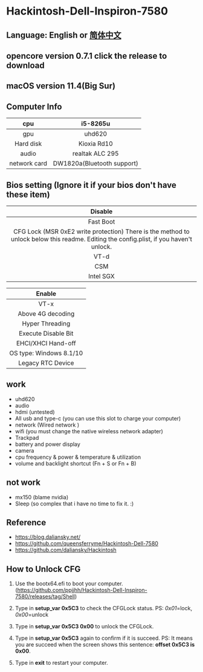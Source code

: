 # Hackintosh-Dell-Inspiron-7580

## Language: English or [简体中文](README.md)

## opencore version 0.7.1  click the release to download

## macOS version 11.4(Big Sur)

## Computer Info

|     cpu      |          i5-8265u          |
| :----------: | :------------------------: |
|     gpu      |           uhd620           |
|  Hard disk   |        Kioxia Rd10         |
|    audio     |      realtak ALC 295       |
| network card | DW1820a(Bluetooth support) |

## Bios setting (Ignore it if your bios don't have these item)

|                           Disable                            |
| :----------------------------------------------------------: |
|                          Fast Boot                           |
| CFG Lock (MSR 0xE2 write protection) There is the method to unlock below this readme.  Editing the config.plist, if you haven't unlock. |
|                             VT-d                             |
|                             CSM                              |
|                          Intel SGX                           |

|         Enable          |
| :---------------------: |
|          VT-x           |
|    Above 4G decoding    |
|     Hyper Threading     |
|   Execute Disable Bit   |
|   EHCI/XHCI Hand-off    |
| OS type: Windows 8.1/10 |
|    Legacy RTC Device    |

## work

* uhd620
* audio
* hdmi (untested)
* All usb and type-c (you can use this slot to charge your computer)
* network (Wired network )
* wifi (you must change the native wireless network adapter)
* Trackpad
* battery and power display
* camera
* cpu frequency & power & temperature & utilization
* volume and backlight shortcut (Fn + S or Fn + B)

## not work
* mx150 (blame nvidia)
* Sleep (so complex that i have no time to fix it. :) 

## Reference
* https://blog.daliansky.net/
* https://github.com/queensferryme/Hackintosh-Dell-7580
* https://github.com/daliansky/Hackintosh

## How to Unlock CFG

1. Use the bootx64.efi to boot your computer. (https://github.com/ppjjhh/Hackintosh-Dell-Inspiron-7580/releases/tag/Shell)

2. Type in **setup_var 0x5C3** to check the CFGLock status.   PS:  *0x01*=lock, *0x00*=unlock

3. Type in **setup_var 0x5C3 0x00** to unlock the CFGLock.

4. Type in **setup_var 0x5C3** again to confirm if it is succeed.  PS: It means you are succeed when the screen shows this sentence:  **offset 0x5C3 is 0x00**.

5. Type in **exit** to restart your computer. 
